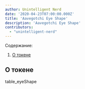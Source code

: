 ```yaml
---
author: Unintelligent Nerd
date: '2020-04-23T07:00:00.000Z'
title: 'Aavegotchi Eye Shape'
description: 'Aavegotchi Eye Shape'
contributors:
  - "unintelligent-nerd"
---
```




<div class="contentsBox">

Содержание:

<ol>
<li><a href=#about>О токене</a></li>
</ol>

</div>

## О токене

table_eyeShape